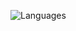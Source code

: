 ![Languages](https://github-readme-stats-blush-psi.vercel.app/api/top-langs/?username=Trajko00&count_private=true&hide=javascript,html,python)

